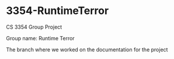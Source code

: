 # 3354-RuntimeTerror
CS 3354 Group Project

Group name: Runtime Terror

The branch where we worked on the documentation for the project

